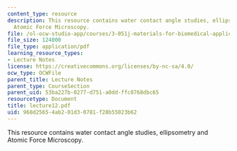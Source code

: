 ```yaml
---
content_type: resource
description: This resource contains water contact angle studies, ellipsometry and
  Atomic Force Microscopy.
file: /ol-ocw-studio-app/courses/3-051j-materials-for-biomedical-applications-spring-2006/968d25654ab201d30781f28b55023b62_lecture12.pdf
file_size: 124000
file_type: application/pdf
learning_resource_types:
- Lecture Notes
license: https://creativecommons.org/licenses/by-nc-sa/4.0/
ocw_type: OCWFile
parent_title: Lecture Notes
parent_type: CourseSection
parent_uid: 53ba227b-0277-d751-a0dd-ffc8768dbc65
resourcetype: Document
title: lecture12.pdf
uid: 968d2565-4ab2-01d3-0781-f28b55023b62
---
```

This resource contains water contact angle studies, ellipsometry and Atomic Force Microscopy.